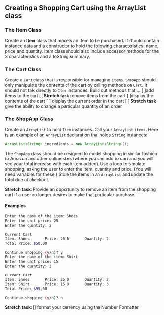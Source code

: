 ## Creating a Shopping Cart using the ArrayList class

### The Item Class

Create an **Item** class that models an Item to be purchased. It should contain instance data and a constructor to hold the following characteristics: name, price and quantity. Item class should also include accessor methods for the 3 characteristics and a toString summary.

### The Cart Class
Create a `Cart` class that is responsible for managing `items`. `ShopApp` should only manipulate the contents of the cart by calling methods on `Cart`. It should not talk directly to `Item` instances.
Build out methods that ...
[ ]add items to the cart
[ ]**Stretch task** remove items from the cart 
[ ]display the contents of the cart
[ ] display the current order in the cart
[ ] **Stretch task** give the ability to change a particular quantity of an order

### The ShopApp Class

Create an `ArrayList` to hold `Item` instances. Call your `ArrayList` `items`. Here is an example of an `ArrayList` declaration that holds `String` instances:

```java
ArrayList<String> ingredients = new ArrayList<String>();
```

The `ShopApp` class should be designed to model shopping in similar fashion to Amazon and other online sites (where you can add to cart and you will see your total increase with each item added). Use a loop to simulate shopping, asking the user to enter the item, quantity and price. (You will need variables for these.) Store the items in an `ArrayList` and update the total due at checkout.

 **Stretch task**: Provide an opportunity to remove an item from the shopping cart if a user no longer desires to make that particular purchase.

#### Examples

```bash
Enter the name of the item: Shoes
Enter the unit price: 25
Enter the quantity: 2

Current Cart
Item: Shoes		  Price: 25.0	    Quantity: 2
Total Price: $50.00

Continue shopping (y/n)? y
Enter the name of the item: Shirt
Enter the unit price: 15
Enter the quantity: 3

Current Cart
Item: Shoes		  Price: 25.0	    Quantity: 2		
Item: Shirt		  Price: 15.0	    Quantity: 3		
Total Price: $95.00

Continue shopping (y/n)? n
```

**Stretch task**: 
[] format your currency using the Number Formatter
